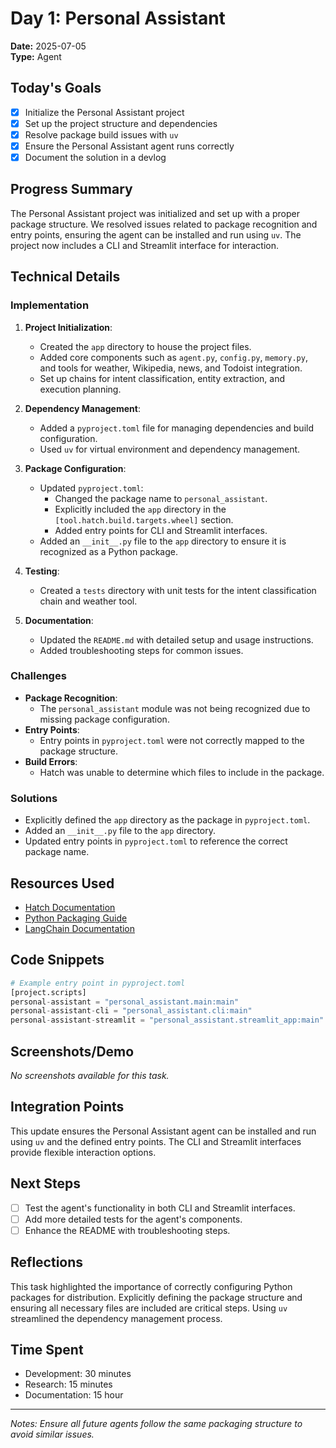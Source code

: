 # Day 1: Personal Assistant

**Date:** 2025-07-05  
**Type:** Agent  

## Today's Goals
- [x] Initialize the Personal Assistant project
- [x] Set up the project structure and dependencies
- [x] Resolve package build issues with `uv`
- [x] Ensure the Personal Assistant agent runs correctly
- [x] Document the solution in a devlog

## Progress Summary
The Personal Assistant project was initialized and set up with a proper package structure. We resolved issues related to package recognition and entry points, ensuring the agent can be installed and run using `uv`. The project now includes a CLI and Streamlit interface for interaction.

## Technical Details
### Implementation
1. **Project Initialization**:
   - Created the `app` directory to house the project files.
   - Added core components such as `agent.py`, `config.py`, `memory.py`, and tools for weather, Wikipedia, news, and Todoist integration.
   - Set up chains for intent classification, entity extraction, and execution planning.

2. **Dependency Management**:
   - Added a `pyproject.toml` file for managing dependencies and build configuration.
   - Used `uv` for virtual environment and dependency management.

3. **Package Configuration**:
   - Updated `pyproject.toml`:
     - Changed the package name to `personal_assistant`.
     - Explicitly included the `app` directory in the `[tool.hatch.build.targets.wheel]` section.
     - Added entry points for CLI and Streamlit interfaces.
   - Added an `__init__.py` file to the `app` directory to ensure it is recognized as a Python package.

4. **Testing**:
   - Created a `tests` directory with unit tests for the intent classification chain and weather tool.

5. **Documentation**:
   - Updated the `README.md` with detailed setup and usage instructions.
   - Added troubleshooting steps for common issues.

### Challenges
- **Package Recognition**:
  - The `personal_assistant` module was not being recognized due to missing package configuration.
- **Entry Points**:
  - Entry points in `pyproject.toml` were not correctly mapped to the package structure.
- **Build Errors**:
  - Hatch was unable to determine which files to include in the package.

### Solutions
- Explicitly defined the `app` directory as the package in `pyproject.toml`.
- Added an `__init__.py` file to the `app` directory.
- Updated entry points in `pyproject.toml` to reference the correct package name.

## Resources Used
- [Hatch Documentation](https://hatch.pypa.io/latest/)
- [Python Packaging Guide](https://packaging.python.org/)
- [LangChain Documentation](https://docs.langchain.com/)

## Code Snippets
```python
# Example entry point in pyproject.toml
[project.scripts]
personal-assistant = "personal_assistant.main:main"
personal-assistant-cli = "personal_assistant.cli:main"
personal-assistant-streamlit = "personal_assistant.streamlit_app:main"
```

## Screenshots/Demo
*No screenshots available for this task.*

## Integration Points
This update ensures the Personal Assistant agent can be installed and run using `uv` and the defined entry points. The CLI and Streamlit interfaces provide flexible interaction options.

## Next Steps
- [ ] Test the agent's functionality in both CLI and Streamlit interfaces.
- [ ] Add more detailed tests for the agent's components.
- [ ] Enhance the README with troubleshooting steps.

## Reflections
This task highlighted the importance of correctly configuring Python packages for distribution. Explicitly defining the package structure and ensuring all necessary files are included are critical steps. Using `uv` streamlined the dependency management process.

## Time Spent
- Development: 30 minutes
- Research: 15 minutes
- Documentation: 15 hour

---

*Notes: Ensure all future agents follow the same packaging structure to avoid similar issues.*